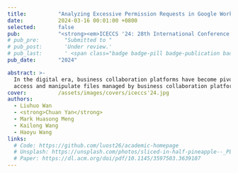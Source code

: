 ```yaml
---
title:          "Analyzing Excessive Permission Requests in Google Workspace Add-ons"
date:           2024-03-16 00:01:00 +0800
selected:       false
pub:            "<strong><em>ICECCS '24: 28th International Conference on Engineering of Complex Computer Systems</em></strong>"
# pub_pre:        "Submitted to "
# pub_post:       'Under review.'
# pub_last:       ' <span class="badge badge-pill badge-publication badge-success">Spotlight</span>'
pub_date:       "2024"

abstract: >-
  In the digital era, business collaboration platforms have become pivotal in facilitating seamless remote work and virtual team interactions. These platforms, typified by Google Workspace, offer an integrated suite of tools~(such as Google Docs, Slides, and Calendar) that significantly enhance business operations. They often extend their functionality through the integration of third-party applications, known as “add-ons”. Google Workspace exemplifies this trend, blending traditional business solutions with advanced, add-on-driven capabilities. While this greatly augments productivity and collaboration for online personal or team work, concerns about the excessive use of data and permissions have been raised by both users and legislators, as add-ons can utilize the granted permissions to
  access and manipulate files managed by business collaboration platforms. In this work, we propose an end-to-end approach to automatically detecting excessive permissions among add-ons. It advocates purpose limitation that the requested permissions of the add-on should be for its specific functionality and in compliance with the actual needs in fulfilling the functionality. Our approach utilizes a hybrid analysis to detect excessive permissions, including analysis of the add-on’s runtime behavior and source code, and state-of-the-art language processing techniques for textual artifact interpretation. This approach can serve the users, developers and store operators as an efficient and practical detection mechanism for excessive permissions. We conduct a large-scale diagnostic evaluation on 3,756 add-ons, revealing that almost half of existing add-ons contain issues of excessive permissions. We further investigate the root cause of excessive permissions and provide insights to stakeholders. Our work should raise the awareness of add-on users, service providers, and platform operators, and encourage them to implement solutions that restrict the excessive permissions in practice.
cover:          /assets/images/covers/iceccs'24.jpg
authors:
  - Liuhuo Wan
  - <strong>Chuan Yan</strong>
  - Mark Huasong Meng
  - Kailong Wang
  - Haoyu Wang
links:
  # Code: https://github.com/luost26/academic-homepage
  # Unsplash: https://unsplash.com/photos/sliced-in-half-pineapple--_PLJZmHZzk
  # Paper: https://dl.acm.org/doi/pdf/10.1145/3597503.3639107
---
```


